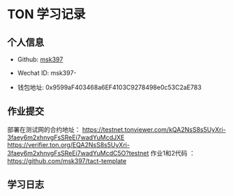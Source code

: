 # TON 学习记录

## 个人信息

* Github: [msk397](https://github.com/msk397)

* Wechat ID: msk397-

* 钱包地址: 0x9599aF403468a6EF4103C9278498e0c53C2aE783

## 作业提交

部署在测试网的合约地址：
https://testnet.tonviewer.com/kQA2NsS8s5UyXri-3faey6m2xhnvgFsSReEi7wadYuMcdJXE
https://verifier.ton.org/EQA2NsS8s5UyXri-3faey6m2xhnvgFsSReEi7wadYuMcdC5O?testnet
作业1和2代码 ： https://github.com/msk397/tact-template

## 学习日志